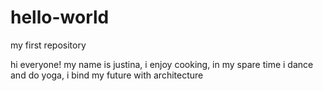 # hello-world
my first repository

hi everyone!
my name is justina, i enjoy cooking,
in my spare time i dance and do yoga,
i bind my future with architecture
